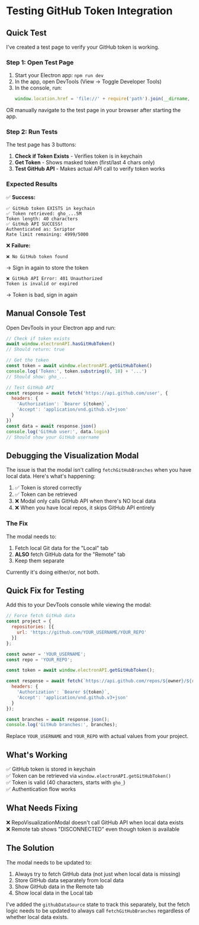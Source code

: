 # Testing GitHub Token Integration

## Quick Test

I've created a test page to verify your GitHub token is working.

### Step 1: Open Test Page

1. Start your Electron app: `npm run dev`
2. In the app, open DevTools (View → Toggle Developer Tools)
3. In the console, run:
   ```javascript
   window.location.href = 'file://' + require('path').join(__dirname, '../test-github-token.html')
   ```

OR manually navigate to the test page in your browser after starting the app.

### Step 2: Run Tests

The test page has 3 buttons:

1. **Check if Token Exists** - Verifies token is in keychain
2. **Get Token** - Shows masked token (first/last 4 chars only)
3. **Test GitHub API** - Makes actual API call to verify token works

### Expected Results

✅ **Success:**
```
✅ GitHub token EXISTS in keychain
✅ Token retrieved: gho_...5M
Token length: 40 characters
✅ GitHub API SUCCESS!
Authenticated as: Sxriptor
Rate limit remaining: 4999/5000
```

❌ **Failure:**
```
❌ No GitHub token found
```
→ Sign in again to store the token

```
❌ GitHub API Error: 401 Unauthorized
Token is invalid or expired
```
→ Token is bad, sign in again

## Manual Console Test

Open DevTools in your Electron app and run:

```javascript
// Check if token exists
await window.electronAPI.hasGitHubToken()
// Should return: true

// Get the token
const token = await window.electronAPI.getGitHubToken()
console.log('Token:', token.substring(0, 10) + '...')
// Should show: gho_...

// Test GitHub API
const response = await fetch('https://api.github.com/user', {
  headers: {
    'Authorization': `Bearer ${token}`,
    'Accept': 'application/vnd.github.v3+json'
  }
})
const data = await response.json()
console.log('GitHub user:', data.login)
// Should show your GitHub username
```

## Debugging the Visualization Modal

The issue is that the modal isn't calling `fetchGitHubBranches` when you have local data. Here's what's happening:

1. ✅ Token is stored correctly
2. ✅ Token can be retrieved
3. ❌ Modal only calls GitHub API when there's NO local data
4. ❌ When you have local repos, it skips GitHub API entirely

### The Fix

The modal needs to:
1. Fetch local Git data for the "Local" tab
2. **ALSO** fetch GitHub data for the "Remote" tab
3. Keep them separate

Currently it's doing either/or, not both.

## Quick Fix for Testing

Add this to your DevTools console while viewing the modal:

```javascript
// Force fetch GitHub data
const project = {
  repositories: [{
    url: 'https://github.com/YOUR_USERNAME/YOUR_REPO'
  }]
};

const owner = 'YOUR_USERNAME';
const repo = 'YOUR_REPO';

const token = await window.electronAPI.getGitHubToken();

const response = await fetch(`https://api.github.com/repos/${owner}/${repo}/branches`, {
  headers: {
    'Authorization': `Bearer ${token}`,
    'Accept': 'application/vnd.github.v3+json'
  }
});

const branches = await response.json();
console.log('GitHub branches:', branches);
```

Replace `YOUR_USERNAME` and `YOUR_REPO` with actual values from your project.

## What's Working

✅ GitHub token is stored in keychain  
✅ Token can be retrieved via `window.electronAPI.getGitHubToken()`  
✅ Token is valid (40 characters, starts with `gho_`)  
✅ Authentication flow works  

## What Needs Fixing

❌ RepoVisualizationModal doesn't call GitHub API when local data exists  
❌ Remote tab shows "DISCONNECTED" even though token is available  

## The Solution

The modal needs to be updated to:
1. Always try to fetch GitHub data (not just when local data is missing)
2. Store GitHub data separately from local data
3. Show GitHub data in the Remote tab
4. Show local data in the Local tab

I've added the `githubDataSource` state to track this separately, but the fetch logic needs to be updated to always call `fetchGitHubBranches` regardless of whether local data exists.
